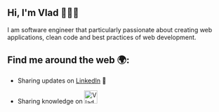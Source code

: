 ## Hi, I'm Vlad 👨🏻‍💻

I am software engineer that particularly passionate about creating web applications, clean code and best practices of web development.

## Find me around the web 🌍:
 - Sharing updates on [LinkedIn](https://www.linkedin.com/in/vladyslav-burdeniuk/) 💼
 - <p>Sharing knowledge on <a style="display: inline-block;" href="https://dev.to/vbrdnk">
    <img src="https://d2fltix0v2e0sb.cloudfront.net/dev-badge.svg" alt="Vladyslav's DEV Profile" height="30" width="30">
  </a>
 </p>
    
